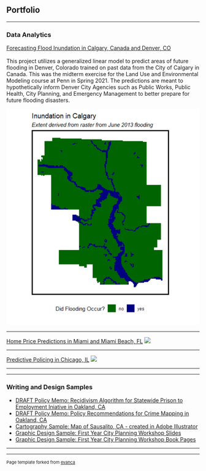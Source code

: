 ## Portfolio

---

### Data Analytics

[Forecasting Flood Inundation in Calgary, Canada and Denver, CO](https://htmlpreview.github.io/?https://github.com/kristinchang/CPLN675Midterm/blob/main/Chang_Epstein_Midterm.html)
<br><br>
This project utilizes a generalized linear model to predict areas of future flooding in Denver, Colorado trained on past data from the City of Calgary in Canada. This was the midterm exercise for the Land Use and Environmental Modeling course at Penn in Spring 2021. The predictions are meant to hypothetically inform Denver City Agencies such as Public Works, Public Health, City Planning, and Emergency Management to better prepare for future flooding disasters.

<img src="images/CalgaryFloods03.PNG"/>

---
[Home Price Predictions in Miami and Miami Beach, FL](https://htmlpreview.github.io/?https://github.com/kristinchang/508Midterm/blob/main/The_Real_Houseprices_of_Miami_Final.html)
<img src="images/508MidtermSnapshot.PNG"/>

---
[Predictive Policing in Chicago, IL](https://htmlpreview.github.io/?https://github.com/kristinchang/508HW3/blob/main/ChangKristin_MUSA508_HW3.html)
<img src="images/508HW3Snapshot.PNG"/>

---


---

### Writing and Design Samples

- [DRAFT Policy Memo: Recidivism Algorithm for Statewide Prison to Employment Iniative in Oakland, CA](/pdf/MUSA508_HW5_KristinChang.pdf)
- [DRAFT Policy Memo: Policy Recommendations for Crime Mapping in Oakland, CA](/pdf/CPLN520_FinalProject_KristinChang.pdf)
- [Cartography Sample: Map of Sausalito, CA - created in Adobe Illustrator](/pdf/KristinChang_CartographySample.pdf)
- [Graphic Design Sample: First Year City Planning Workshop Slides](/pdf/CityPlanningWorkshop_SamplePages.pdf)
- [Graphic Design Sample: First Year City Planning Workshop Book Pages](/pdf/CityPlanningWorkshop_SampleBookPages.pdf)

---




---
<p style="font-size:11px">Page template forked from <a href="https://github.com/evanca/quick-portfolio">evanca</a></p>
<!-- Remove above link if you don't want to attibute -->
